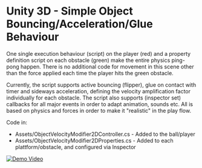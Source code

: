 # Unity 3D - Simple Object Bouncing/Acceleration/Glue Behaviour

One single execution behaviour (script) on the player (red) and a property definition script on each obstacle (green) make the entire physics ping-pong happen. There is no additional code for movement in this scene other than the force applied each time the player hits the green obstacle. 

Currently, the script supports active bouncing (flipper), glue on contact with timer and sideways acceleration, defining the velocity amplification factor individually for each obstacle. The script also supports (inspector set) callbacks for all major events in order to adapt animation, sounds etc. All is based on physics and forces in order to make it "realistic" in the play flow.

Code in: 

* Assets/ObjectVelocityModifier2DController.cs - Added to the ball/player
* Assets/ObjectVelocityModifier2DProperties.cs - Added to each plattform/obstacle, and configured via Inspector

[![Demo Video](https://img.youtube.com/vi/fQ4BZjC4a6o/0.jpg)](https://www.youtube.com/watch?v=fQ4BZjC4a6o "Demo Video")
